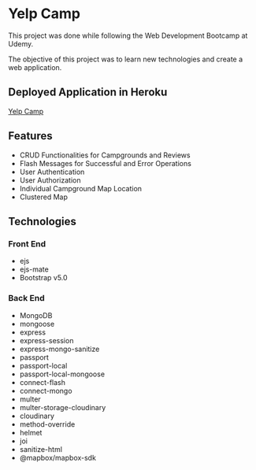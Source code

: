 # Yelp Camp

This project was done while following the Web Development Bootcamp at Udemy.

The objective of this project was to learn new technologies and create a web application.

## Deployed Application in Heroku
[Yelp Camp](https://morning-falls-14888.herokuapp.com/)

## Features
- CRUD Functionalities for Campgrounds and Reviews
- Flash Messages for Successful and Error Operations
- User Authentication
- User Authorization
- Individual Campground Map Location
- Clustered Map

## Technologies
### Front End
- ejs
- ejs-mate
- Bootstrap v5.0
### Back End
- MongoDB
- mongoose
- express
- express-session
- express-mongo-sanitize
- passport
- passport-local
- passport-local-mongoose
- connect-flash
- connect-mongo
- multer
- multer-storage-cloudinary
- cloudinary
- method-override
- helmet
- joi
- sanitize-html
- @mapbox/mapbox-sdk
